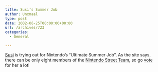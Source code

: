 ```yaml
---
title: Susi’s Summer Job
author: Unxmaal
type: post
date: 2002-06-25T00:00:00+00:00
url: /archives/723
categories:
  - General

---
```

[Susi][1] is trying out for Nintendo&#8217;s &#8220;Ultimate Summer Job&#8221;. As the site says, there can be only eight members of the [Nintendo Street Team][2], so go [vote][3] for her a lot!

 [1]: http://unxmaal.com/cgi-bin/clickcount.cgi?action=jump&URL=http://sushithegreat.com/
 [2]: http://www.nintendo.com/streetteam/index.jsp
 [3]: http://www.nintendo.com/streetteam/finalist.jsp?FinalistID=92
